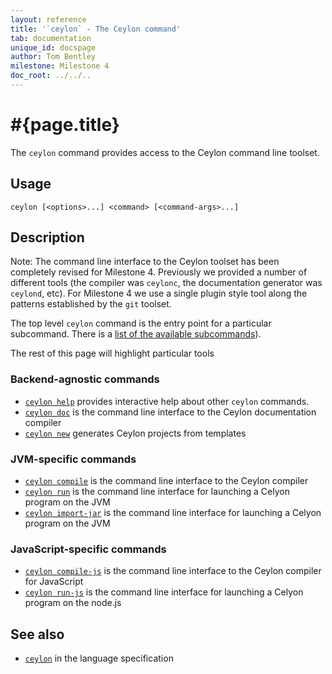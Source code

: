 ```yaml
---
layout: reference
title: '`ceylon` - The Ceylon command'
tab: documentation
unique_id: docspage
author: Tom Bentley
milestone: Milestone 4
doc_root: ../../..
---
```


# #{page.title}

The `ceylon` command provides access to the Ceylon command line toolset.

## Usage 

<!-- lang: none -->
    ceylon [<options>...] <command> [<command-args>...]


## Description

<!-- m4 --> 
Note: The command line interface to the Ceylon toolset has been completely 
revised for Milestone 4. Previously we provided a number of different tools
(the compiler was `ceylonc`, the documentation generator was `ceylond`, etc). 
For Milestone 4 we use a single plugin style tool along the patterns 
established by the `git` toolset.

The top level `ceylon` command is the entry point for a particular subcommand. 
There is a [list of the available subcommands](subcommands)).

The rest of this page will highlight particular tools

### Backend-agnostic commands

* [`ceylon help`](subcommands/ceylon-help.html)
  provides interactive help about other `ceylon` commands.
* [`ceylon doc`](subcommands/ceylon-doc.html)
  is the command line interface to the Ceylon documentation compiler
* [`ceylon new`](subcommands/ceylon-new.html)
  generates Ceylon projects from templates

### JVM-specific commands

* [`ceylon compile`](subcommands/ceylon-compile.html) 
  is the command line interface to the Ceylon compiler
* [`ceylon run`](subcommands/ceylon-run.html)
  is the command line interface for launching a Celyon program on the JVM
* [`ceylon import-jar`](subcommands/ceylon-import-jar.html)
  is the command line interface for launching a Celyon program on the JVM
  
### JavaScript-specific commands

* [`ceylon compile-js`](subcommands/ceylon-compile-js.html)
  is the command line interface to the Ceylon compiler for JavaScript
* [`ceylon run-js`](subcommands/ceylon-run-js.html)
  is the command line interface for launching a Celyon program on the node.js
 

## See also

* [`ceylon`](#{page.doc_root}/#{site.urls.spec_relative}#vmfrontent) in the language specification

